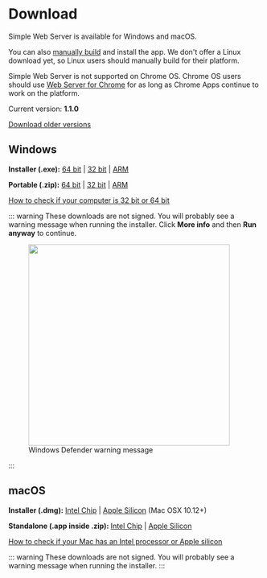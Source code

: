 # Download

Simple Web Server is available for Windows and macOS. 

You can also [manually build](/docs/build.md) and install the app. We don't offer a Linux download yet, so Linux users should manually build for their platform.

Simple Web Server is not supported on Chrome OS. Chrome OS users should use [Web Server for Chrome](https://chrome.google.com/webstore/detail/web-server-for-chrome/ofhbbkphhbklhfoeikjpcbhemlocgigb) for as long as Chrome Apps continue to work on the platform.

Current version: **1.1.0**

[Download older versions](https://github.com/terreng/simple-web-server/releases)

## Windows

**Installer (.exe):** [64 bit](https://github.com/terreng/simple-web-server/releases/download/v1.1.0/Simple%20Web%20Server%20Installer%201.1.0%20x64.exe) | [32 bit](https://github.com/terreng/simple-web-server/releases/download/v1.1.0/Simple%20Web%20Server%20Installer%201.1.0%20ia32.exe) | [ARM](https://github.com/terreng/simple-web-server/releases/download/v1.1.0/Simple%20Web%20Server%20Installer%201.1.0%20arm64.exe)

**Portable (.zip):** [64 bit](https://github.com/terreng/simple-web-server/releases/download/v1.1.0/Simple%20Web%20Server-1.1.0-win.zip) | [32 bit](https://github.com/terreng/simple-web-server/releases/download/v1.1.0/Simple%20Web%20Server-1.1.0-ia32-win.zip) | [ARM](https://github.com/terreng/simple-web-server/releases/download/v1.1.0/Simple%20Web%20Server-1.1.0-arm64-win.zip)

[How to check if your computer is 32 bit or 64 bit](https://support.microsoft.com/en-us/windows/32-bit-and-64-bit-windows-frequently-asked-questions-c6ca9541-8dce-4d48-0415-94a3faa2e13d)

::: warning
These downloads are not signed. You will probably see a warning message when running the installer. Click **More info** and then **Run anyway** to continue.

<figure>
  <img src='/images/windows_code_sign_warning.jpeg' style='width: 400px'>
  <figcaption>Windows Defender warning message</figcaption>
</figure>
:::

## macOS

**Installer (.dmg):** [Intel Chip](https://github.com/terreng/simple-web-server/releases/download/v1.1.0/Simple%20Web%20Server-1.1.0.dmg) | [Apple Silicon](https://github.com/terreng/simple-web-server/releases/download/v1.1.0/Simple%20Web%20Server-1.1.0-arm64-mac.dmg) (Mac OSX 10.12+)

**Standalone (.app inside .zip):** [Intel Chip](https://github.com/terreng/simple-web-server/releases/download/v1.1.0/Simple%20Web%20Server-1.1.0-mac.zip) | [Apple Silicon](https://github.com/terreng/simple-web-server/releases/download/v1.1.0/Simple%20Web%20Server-1.1.0-arm64-mac.zip)

[How to check if your Mac has an Intel processor or Apple silicon](https://support.apple.com/en-us/HT211814)

::: warning
These downloads are not signed. You will probably see a warning message when running the installer.
:::